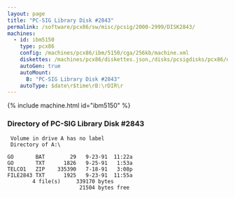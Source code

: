 ```yaml
---
layout: page
title: "PC-SIG Library Disk #2843"
permalink: /software/pcx86/sw/misc/pcsig/2000-2999/DISK2843/
machines:
  - id: ibm5150
    type: pcx86
    config: /machines/pcx86/ibm/5150/cga/256kb/machine.xml
    diskettes: /machines/pcx86/diskettes.json,/disks/pcsigdisks/pcx86/diskettes.json
    autoGen: true
    autoMount:
      B: "PC-SIG Library Disk #2843"
    autoType: $date\r$time\rB:\rDIR\r
---
```


{% include machine.html id="ibm5150" %}

### Directory of PC-SIG Library Disk #2843

     Volume in drive A has no label
     Directory of A:\

    GO       BAT        29   9-23-91  11:22a
    GO       TXT      1826   9-25-91   1:53a
    TELCO1   ZIP    335390   7-18-91   3:08p
    FILE2843 TXT      1925   9-23-91  11:55a
            4 file(s)     339170 bytes
                           21504 bytes free
